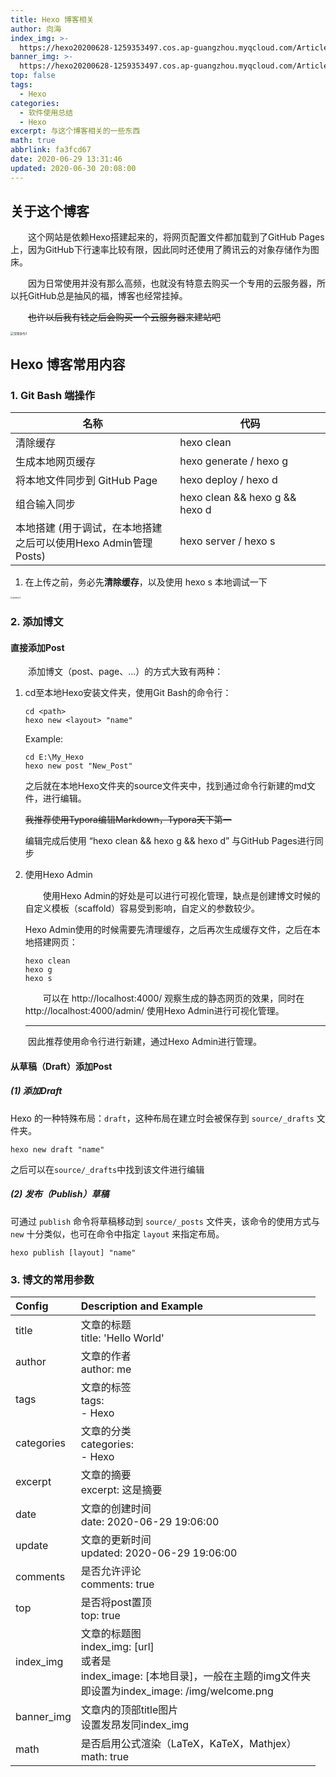 ```yaml
---
title: Hexo 博客相关
author: 向海
index_img: >-
  https://hexo20200628-1259353497.cos.ap-guangzhou.myqcloud.com/Articles/%E5%B8%B8%E7%94%A8%E5%91%BD%E4%BB%A41.jpg
banner_img: >-
  https://hexo20200628-1259353497.cos.ap-guangzhou.myqcloud.com/Articles/%E5%B8%B8%E7%94%A8%E5%91%BD%E4%BB%A44.jpg
top: false
tags:
  - Hexo
categories:
  - 软件使用总结
  - Hexo
excerpt: 与这个博客相关的一些东西
math: true
abbrlink: fa3fcd67
date: 2020-06-29 13:31:46
updated: 2020-06-30 20:08:00
---
```


## 关于这个博客

 　　这个网站是依赖Hexo搭建起来的，将网页配置文件都加载到了GitHub Pages上，因为GitHub下行速率比较有限，因此同时还使用了腾讯云的对象存储作为图床。

　　因为日常使用并没有那么高频，也就没有特意去购买一个专用的云服务器，所以托GitHub总是抽风的福，博客也经常挂掉。

　　<del>也许以后我有钱之后会购买一个云服务器来建站吧</del>
　　

<img src="https://hexo20200628-1259353497.cos.ap-guangzhou.myqcloud.com/Articles/%E5%B8%B8%E7%94%A8%E5%91%BD%E4%BB%A42.jpg" alt="常用命令2" style="zoom:33%;" />

## Hexo 博客常用内容

### 1. Git Bash 端操作



| 名称                                                         | 代码                           |
| ------------------------------------------------------------ | ------------------------------ |
| 清除缓存                                                     | hexo clean                     |
| 生成本地网页缓存                                             | hexo generate / hexo g         |
| 将本地文件同步到 GitHub Page                                 | hexo deploy / hexo d           |
| 组合输入同步                                                 | hexo clean && hexo g && hexo d |
| 本地搭建 (用于调试，在本地搭建<br />之后可以使用Hexo Admin管理Posts) | hexo server / hexo s           |

1. 在上传之前，务必先**清除缓存**，以及使用 hexo s 本地调试一下

<img src="https://hexo20200628-1259353497.cos.ap-guangzhou.myqcloud.com/Articles/%E5%B8%B8%E7%94%A8%E5%91%BD%E4%BB%A43.jpg" alt="常用命令3" style="zoom: 20%;" />

### 2. 添加博文

#### 直接添加Post

　　添加博文（post、page、...）的方式大致有两种：

1. cd至本地Hexo安装文件夹，使用Git Bash的命令行：

   ```Git
   cd <path>
   hexo new <layout> "name"
   ```

   Example:

   ```Git
   cd E:\My_Hexo
   hexo new post "New_Post" 
   ```

   之后就在本地Hexo文件夹的source文件夹中，找到通过命令行新建的md文件，进行编辑。

   <del>我推荐使用Typora编辑Markdown，Typora天下第一</del>

   编辑完成后使用 “hexo clean && hexo g && hexo d” 与GitHub Pages进行同步

2. 使用Hexo Admin

   　　使用Hexo Admin的好处是可以进行可视化管理，缺点是创建博文时候的自定义模板（scaffold）容易受到影响，自定义的参数较少。

   Hexo Admin使用的时候需要先清理缓存，之后再次生成缓存文件，之后在本地搭建网页：

   ```Git
   hexo clean
   hexo g
   hexo s
   ```

   　　可以在 http://localhost:4000/ 观察生成的静态网页的效果，同时在 http://localhost:4000/admin/ 使用Hexo Admin进行可视化管理。

   ---

　　因此推荐使用命令行进行新建，通过Hexo Admin进行管理。

#### 从草稿（Draft）添加Post

##### (1) 添加Draft

Hexo 的一种特殊布局：`draft`，这种布局在建立时会被保存到 `source/_drafts` 文件夹。

```Git
hexo new draft "name"
```

之后可以在`source/_drafts`中找到该文件进行编辑

##### (2) 发布（Publish）草稿

可通过 `publish` 命令将草稿移动到 `source/_posts` 文件夹，该命令的使用方式与 `new` 十分类似，也可在命令中指定 `layout` 来指定布局。

```Git
hexo publish [layout] "name"
```

### 3. 博文的常用参数

| Config     | Description and Example                                      |
| :--------- | :----------------------------------------------------------- |
| title      | 文章的标题<br />title: 'Hello World'                         |
| author     | 文章的作者<br />author: me                                   |
| tags       | 文章的标签<br />tags: <br />  - Hexo                         |
| categories | 文章的分类<br />categories:<br />  - Hexo                    |
| excerpt    | 文章的摘要<br />excerpt: 这是摘要                            |
| date       | 文章的创建时间<br />date: 2020-06-29 19:06:00                |
| update     | 文章的更新时间<br />updated: 2020-06-29 19:06:00             |
| comments   | 是否允许评论<br />comments: true                             |
| top        | 是否将post置顶<br />top: true                                |
| index_img  | 文章的标题图<br />index_img: [url] <br />或者是<br />index_image: [本地目录]，一般在主题的img文件夹<br />即设置为index_image: /img/welcome.png |
| banner_img | 文章内的顶部title图片<br />设置发昂发同index_img             |
| math       | 是否启用公式渲染（LaTeX，KaTeX，Mathjex）<br />math: true    |

